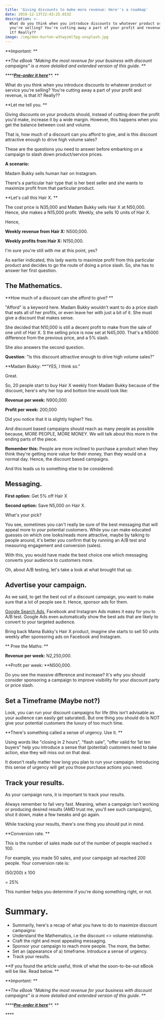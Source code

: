```yaml
---
title: 'Giving discounts to make more revenue: Here''s a roadmap'
date: 2019-12-13T22:43:25.653Z
description: >-
  What do you think when you introduce discounts to whatever product or service
  you're selling? You're cutting away a part of your profit and revenue, is that
  it? Really??
image: /img/dan-burton-w3twyzmlfpg-unsplash.jpg
---
```

_**Important: **_

_**The eBook "Making the most revenue for your business with discount campaigns" is a more detailed and extended version of this guide. **_

_****_[_**Pre-order it here**_](https://paystack.com/pay/discount-ebook)_**.**_



What do you think when you introduce discounts to whatever product or service you're selling? You're cutting away a part of your profit and revenue, is that it? Really??

**Let me tell you.**

Giving discounts on your products should, instead of cutting down the profit you'd make, increase it by a wide margin. However, this happens when you get the balance between cost and volume. 

That is, how much of a discount can you afford to give, and is this discount attractive enough to drive high volume sales? 

These are the questions you need to answer before embarking on a campaign to slash down product/service prices.



**A scenario:**

Madam Bukky sells human hair on Instagram.

There's a particular hair type that is her best seller and she wants to maximize profit from that particular product.

**Let's call this Hair X.**

The cost price is N35,000 and Madam Bukky sells Hair X at N50,000. Hence, she makes a N15,000 profit. Weekly, she sells 10 units of Hair X.



Hence,

**Weekly revenue from Hair X:** N500,000.

**Weekly profits from Hair X:** N150,000.

I'm sure you're still with me at this point, yes?

As earlier indicated, this lady wants to maximize profit from this particular product and decides to go the route of doing a price slash. So, she has to answer her first question.



## The Mathematics.

**How much of a discount can she afford to give?**

"Afford" is a keyword here. Madam Bukky wouldn't want to do a price slash that eats all of her profits, or even leave her with just a bit of it. She must give a discount that makes sense.

She decided that N10,000 is still a decent profit to make from the sale of one unit of Hair X. S the selling price is now set at N45,000. That's a N5000 difference from the previous price, and a 5% slash.



She also answers the second question.

**Question**: "Is this discount attractive enough to drive high volume sales?"

**Madam Bukky: **"YES, I think so."

Great.



So, 20 people start to buy Hair X weekly from Madam Bukky because of the discount, here's why her top and bottom line would look like:

**Revenue per week:** N900,000

**Profit per week:** 200,000

Did you notice that it is slightly higher? Yes.

And discount based campaigns should reach as many people as possible because, MORE PEOPLE, MORE MONEY. We will talk about this more in the ending parts of the piece.

**Remember this:** People are more inclined to purchase a product when they think they're getting more value for their money, than they would on a normal day. Hence, the discount based campaigns.



And this leads us to something else to be considered: 



## Messaging.

**First option:** Get 5% off Hair X

**Second option:** Save N5,000 on Hair X.

What's your pick?



You see, sometimes you can't really be sure of the best messaging that will appeal more to your potential customers. While you can make educated guesses on which one looks/reads more attractive, maybe by talking to people around, it's better you confirm that by running an A/B test and measuring engagement and conversion (sales).

With this, you would have made the best choice one which messaging converts your audience to customers more.

Oh, about A/B testing, let's take a look at what brought that up.





## Advertise your campaign.

As we said, to get the best out of a discount campaign, you want to make sure that a lot of people see it. Hence, sponsor ads for them.

[Google Search Ads](https://oluwadanie.com/post/you-run-google-search-ads-heres-why-you-should-care-about-sitelink-extensions/), Facebook and Instagram Ads makes it easy for you to A/B test. Google Ads even automatically show the best ads that are likely to convert to your targeted audience.

Bring back Mama Bukky's Hair X product, imagine she starts to sell 50 units weekly after sponsoring ads on Facebook and Instagram.



** Pree the Maths:**

**Revenue per week:** N2,250,000.

**Profit per week: **N500,000.

Do you see the massive difference and increase? It's why you should consider sponsoring a campaign to improve visibility for your discount party or price slash.





## Set a Timeframe (Maybe not?)

Look, you can run your discount campaigns for life (this isn't advisable as your audience can easily get saturated). But one thing you should do is NOT give your potential customers the luxury of too much time.

**There's something called a sense of urgency. Use it.**

Using words like "closing in 2 hours", "flash sale", "offer valid for 1st ten buyers" help you introduce a sense that (potential) customers need to take action, else they will miss out on that deal.

It doesn't really matter how long you plan to run your campaign. Introducing this sense of urgency will get you those purchase actions you need.





## Track your results.

As your campaign runs, it is important to track your results.

Always remember to fail very fast. Meaning, when a campaign isn't working or producing desired results (AMD trust me, you'll see such campaigns), shut it down, make a few tweaks and go again.

While tracking your results, there's one thing you should put in mind.

**Conversion rate.**

This is the number of sales made out of the number of people reached x 100.



For example, you made 50 sales, and your campaign ad reached 200 people. Your conversion rate is:

(50/200) x 100 

\= 25%

This number helps you determine if you're doing something right, or not.



# Summary.

* Summarily, here's a recap of what you have to do to maximize discount campaigns:
* Understand the Mathematics, i.e the discount <> volume relationship.
* Craft the right and most appealing messaging.
* Sponsor your campaign to reach more people. The more, the better.
* Set an (appearance of a) timeframe. Introduce a sense of urgency.
* Track your results.



**If you found the article useful, think of what the soon-to-be-out eBook will be like. Read below.**



_**Important: **_

_**The eBook "Making the most revenue for your business with discount campaigns" is a more detailed and extended version of this guide. **_

_****_[_**Pre-order it here**_](https://paystack.com/pay/discount-ebook)_**.**_

_****_
